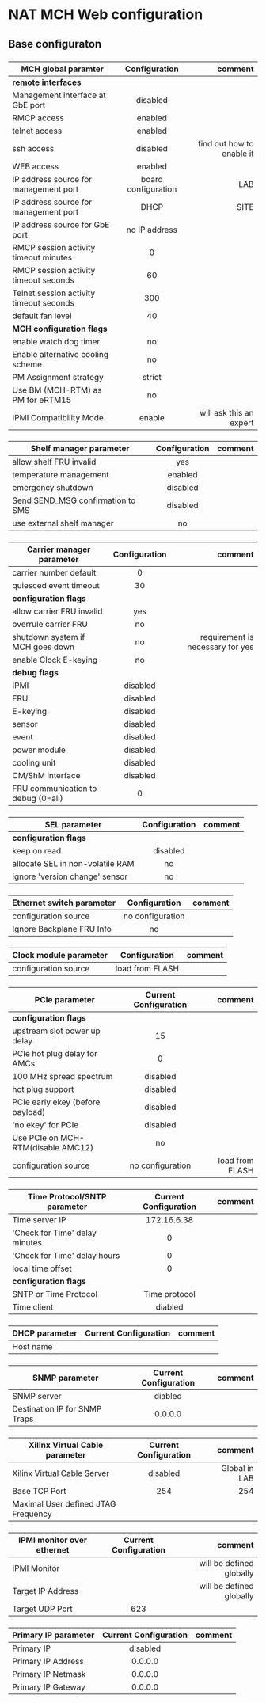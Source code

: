 # NAT MCH Web configuration

## Base configuraton

### 

| **MCH global paramter**    | **Configuration**         | comment|
| ---------------------- | :-------------------: |-------:|
| **remote interfaces**  |                       | |
Management interface at GbE port | disabled 
RMCP access | enabled
telnet access | enabled
ssh access | disabled | find out how to enable it
WEB access | enabled 
IP address source for management port | board configuration |LAB
IP address source for management port | DHCP | SITE
IP address source for GbE port | no IP address
RMCP session activity timeout minutes | 0
RMCP session activity timeout seconds | 60
Telnet session activity timeout seconds | 300
default fan level | 40
| **MCH configuration flags** |                       | |
enable watch dog timer | no
Enable alternative cooling scheme | no
PM Assignment strategy | strict
Use BM (MCH-RTM) as PM for eRTM15 | no
IPMI Compatibility Mode | enable | will ask this an expert



###

| **Shelf manager parameter**| **Configuration**         | comment|
| ---------------------- | :-------------------: | ------:|
allow shelf FRU invalid | yes
temperature management	| enabled
emergency shutdown | disabled
Send SEND_MSG confirmation to SMS | disabled
use external shelf manager | no


###
| **Carrier manager parameter**| **Configuration**         | comment|
| ---------------------- | :-------------------: | ------:|
carrier number default | 0
quiesced event timeout | 30
**configuration flags**|
allow carrier FRU invalid | yes
overrule carrier FRU | no
shutdown system if MCH goes down | no | requirement is necessary for yes
enable Clock E-keying | no 
**debug flags**|
IPMI | disabled	
FRU	| disabled 
E-keying	| disabled 
sensor	| disabled 
event	| disabled 
power module | disabled 	 
cooling unit	| disabled 
CM/ShM interface	| disabled  
FRU communication to debug (0=all) |	 0

###
| **SEL parameter**      | **Configuration**         | comment|
| ---------------------- | :-------------------: | ------:|
**configuration flags**|
keep on read	| disabled
allocate SEL in non-volatile RAM | no	
ignore 'version change' sensor | no


###
| **Ethernet switch parameter** | **Configuration**         | comment|
| ---------------------- | :-------------------: | ------:|
configuration source	| no configuration
Ignore Backplane FRU Info | no

###
| **Clock module parameter** | **Configuration**         | comment|
| ---------------------- | :-------------------: | ------:|
configuration source | load from FLASH

###
| **PCIe parameter**      | **Current Configuration**         | comment|
| ---------------------- | :-------------------: | ------:|
**configuration flags**|
upstream slot power up delay |	15 
PCIe hot plug delay for AMCs |	0 
100 MHz spread spectrum	 | disabled
hot plug support	| disabled 
PCIe early ekey (before payload) | disabled	
'no ekey' for PCIe	 | disabled 
Use PCIe on MCH-RTM(disable AMC12) | no
configuration source | no configuration | load from FLASH


###

| **Time Protocol/SNTP parameter**  | **Current Configuration**  | comment|
| ---------------------- | :-------------------: | ------:|
Time server IP	| 172.16.6.38 
'Check for Time' delay minutes	| 0
'Check for Time' delay hours | 0
local time offset | 0
**configuration flags**|
SNTP or Time Protocol	| Time protocol
Time client | diabled


###
| **DHCP parameter**      | **Current Configuration**         | comment|
| ---------------------- | :-------------------: | ------:|
Host name | 


###
| **SNMP parameter**     | **Current Configuration**         | comment|
| ---------------------- | :-------------------: | ------:|
SNMP server	| diabled
Destination IP for SNMP Traps | 0.0.0.0





### 
| **Xilinx Virtual Cable parameter** | **Current Configuration** | comment|
| ---------------------- | :-------------------: | ------:|
Xilinx Virtual Cable Server | disabled | Global in LAB
Base TCP Port | 254 | 254
Maximal User defined JTAG Frequency  || 



 
### 
| **IPMI monitor over ethernet** | **Current Configuration** | comment|
| ---------------------- | :-------------------: | ------:|
IPMI Monitor      	|    | will be defined globally
Target IP Address   |	 | will be defined globally
Target UDP Port | 623 |

 
### 
| **Primary IP parameter** | **Current Configuration** | comment|
| ---------------------- | :-------------------: | ------:|
Primary IP	        | disabled |
Primary IP Address	| 0.0.0.0  |
Primary IP Netmask  | 0.0.0.0  |
Primary IP Gateway	| 0.0.0.0  |

```
